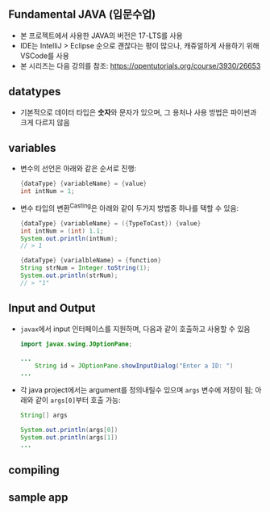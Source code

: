 ## Fundamental JAVA (입문수업)

- 본 프로젝트에서 사용한 JAVA의 버전은 17-LTS를 사용
- IDE는 IntelliJ > Eclipse 순으로 괜찮다는 평이 많으나, 캐쥬얼하게 사용하기 위해 VSCode를 사용
- 본 시리즈는 다음 강의를 참조: https://opentutorials.org/course/3930/26653

## datatypes

- 기본적으로 데이터 타입은 **숫자**와 문자가 있으며, 그 용처나 사용 방법은 파이썬과 크게 다르지 않음

## variables

- 변수의 선언은 아래와 같은 순서로 진행:

  ```java
  {dataType} {variableName} = {value}
  int intNum = 1;
  ```

- 변수 타입의 변환<sup>Casting</sup>은  아래와 같이 두가지 방법중 하나를 택할 수 있음:

  ```java
  {dataType} {variableName} = ({TypeToCast}) {value}
  int intNum = (int) 1.1;
  System.out.println(intNum);
  // > 1
  ```

  ```java
  {dataType} {varialbleName} = {function}
  String strNum = Integer.toString(1);
  System.out.println(strNum);
  // > "1"
  ```

## Input and Output

- `javax`에서 input 인터페이스를 지원하며, 다음과 같이 호출하고 사용할 수 있음

  ```java
  import javax.swing.JOptionPane;
  
  ...
      String id = JOptionPane.showInputDialog("Enter a ID: ")
  ...
  ```
- 각 java project에서는 argument를 정의내릴수 있으며 `args` 변수에 저장이 됨; 아래와 같이 `args[0]`부터 호출 가능:
  ```java
  String[] args
  
  System.out.println(args[0])
  System.out.println(args[1])
  ...
  ```
  

## compiling



## sample app

